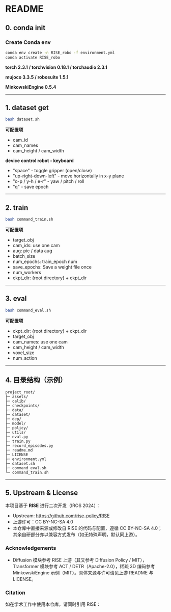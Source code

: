 # README

## 0. conda init

### Create Conda env
```bash
conda env create -n RISE_robo -f environment.yml
conda activate RISE_robo
```
**torch 2.3.1 / torchvision 0.18.1 / torchaudio 2.3.1**

**mujoco 3.3.5 / robosuite 1.5.1**

**MinkowskiEngine 0.5.4**

---

## 1. dataset get
```bash
bash dataset.sh
```
**可配置项**
- cam_id
- cam_names
- cam_height / cam_width

**device control robot - keyboard**
- "space" - toggle gripper (open/close)
- "up-right-down-left" - move horizontally in x-y plane
- "o-p / y-h / e-r" - yaw / pitch / roll
- "q" - save epoch
---

## 2. train
```bash
bash command_train.sh
```
**可配置项**
- target_obj
- cam_ids: use one cam
- aug: pic / data aug
- batch_size
- num_epochs: train_epoch num
- save_epochs: Save a weight file once
- num_workers
- ckpt_dir: {root directory} + ckpt_dir
---

## 3. eval
```bash
bash command_eval.sh
```
**可配置项**
- ckpt_dir: {root directory} + ckpt_dir
- target_obj
- cam_names: use one cam
- cam_height / cam_width
- voxel_size
- num_action
---

## 4. 目录结构（示例）
```
project_root/
├─ assets/
├─ calib/
├─ checkpoints/
├─ data/
├─ dataset/
├─ dep/
├─ model/
├─ policy/
├─ utils/
├─ eval.py
├─ train.py
├─ record_episodes.py
├─ readme.md
├─ LICENSE
├─ environment.yml
├─ dataset.sh
├─ command_eval.sh
└─ command_train.sh
```
---
## 5. Upstream & License

本项目基于 **RISE** 进行二次开发（IROS 2024）：
- Upstream: https://github.com/rise-policy/RISE
- 上游许可：CC BY-NC-SA 4.0
- 本仓库中直接来源或修改自 RISE 的代码与配置，遵循 CC BY-NC-SA 4.0；其余自研部分亦以兼容方式发布（如无特殊声明，默认同上游）。

### Acknowledgements
- Diffusion 模块参考 RISE 上游（其又参考 Diffusion Policy / MIT），Transformer 模块参考 ACT / DETR（Apache-2.0），稀疏 3D 编码参考 MinkowskiEngine 示例（MIT）。具体来源与许可请见上游 README 与 LICENSE。

### Citation
如在学术工作中使用本仓库，请同时引用 RISE：
